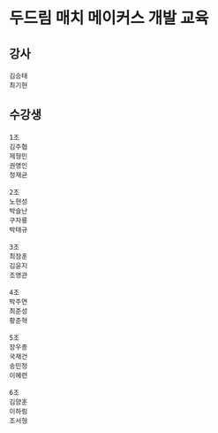 # 두드림 매치 메이커스 개발 교육

## 강사
    
    김승태
    최기현

## 수강생

    1조
    김주협
    제형민
    권영인
    정재균 

    2조
    노현성
    박슬난
    구자룡
    박태규   
    
    3조
    최장훈
    김윤지
    조영관
    
    4조
    박주연 
    최준성
    황준혁

    5조
    장우종
    국재건
    송민정
    이혜련
    
    6조 
    김양훈
    이하림
    조서형